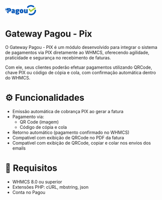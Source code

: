 <img src="https://github.com/mmhospedagem/pagou_pix/blob/main/modules/gateways/pagou_pix/templates/admin/imagens/logo.png" width="100">

# Gateway Pagou - Pix

O Gateway Pagou - PIX é um módulo desenvolvido para integrar o sistema de pagamentos via PIX diretamente ao WHMCS, oferecendo agilidade, praticidade e segurança no recebimento de faturas.

Com ele, seus clientes poderão efetuar pagamentos utilizando QRCode, chave PIX ou código de cópia e cola, com confirmação automática dentro do WHMCS.

# ⚙️ Funcionalidades

- Emissão automática de cobrança PIX ao gerar a fatura
- Pagamento via:
    - QR Code (imagem)
    - Código de cópia e cola
- Retorno automático (pagamento confirmado no WHMCS)
- Compatível com exibição de QRCode no PDF da fatura
- Compatível com exibição de QRCode, copiar e colar nos envios dos emails

# 🧩 Requisitos

- WHMCS 8.0 ou superior
- Extensões PHP: cURL, mbstring, json
- Conta no Pagou